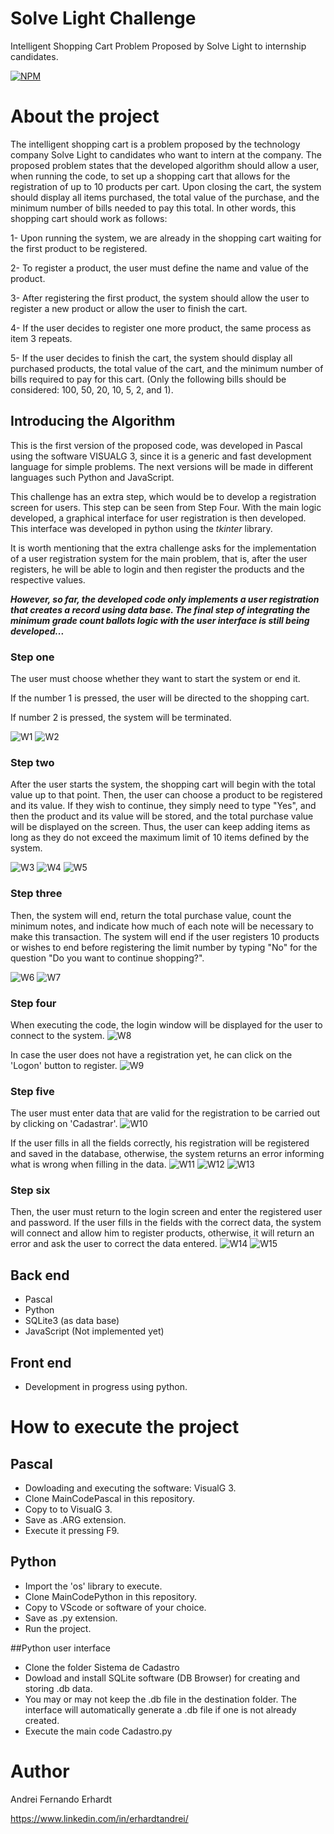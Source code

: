 # Solve Light Challenge
Intelligent Shopping Cart Problem Proposed by Solve Light to internship candidates.


[![NPM](https://img.shields.io/npm/l/react)](https://github.com/ErhardtAndrei/SolveLChallenge/blob/main/LICENCE) 

# About the project

The intelligent shopping cart is a problem proposed by the technology company Solve Light to candidates who want to intern at the company. The proposed problem states that the developed algorithm should allow a user, when running the code, to set up a shopping cart that allows for the registration of up to 10 products per cart. Upon closing the cart, the system should display all items purchased, the total value of the purchase, and the minimum number of bills needed to pay this total. In other words, this shopping cart should work as follows:

1- Upon running the system, we are already in the shopping cart waiting for the first product to be registered.

2- To register a product, the user must define the name and value of the product.

3- After registering the first product, the system should allow the user to register a new product or allow the user to finish the cart.

4- If the user decides to register one more product, the same process as item 3 repeats.

5- If the user decides to finish the cart, the system should display all purchased products, the total value of the cart, and the minimum number of bills required to pay for this cart. (Only the following bills should be considered: 100, 50, 20, 10, 5, 2, and 1).

## Introducing the Algorithm
This is the first version of the proposed code, was developed in Pascal using the software VISUALG 3, since it is a generic and fast development language for simple problems. The next versions will be made in different languages such Python and JavaScript.

This challenge has an extra step, which would be to develop a registration screen for users. This step can be seen from Step Four. With the main logic developed, a graphical interface for user registration is then developed. This interface was developed in python using the *tkinter* library. 

It is worth mentioning that the extra challenge asks for the implementation of a user registration system for the main problem, that is, after the user registers, he will be able to login and then register the products and the respective values. 

***However, so far, the developed code only implements a user registration that creates a record using data base. The final step of integrating the minimum grade count ballots logic with the user interface is still being developed...***

### Step one
The user must choose whether they want to start the system or end it.

If the number 1 is pressed, the user will be directed to the shopping cart. 

If number 2 is pressed, the system will be terminated.

![W1](https://github.com/ErhardtAndrei/SolveLChallenge/blob/main/imgs/1_menu.png) ![W2](https://github.com/ErhardtAndrei/SolveLChallenge/blob/main/imgs/1.1_menu.png)

### Step two
After the user starts the system, the shopping cart will begin with the total value up to that point. Then, the user can choose a product to be registered and its value. If they wish to continue, they simply need to type "Yes", and then the product and its value will be stored, and the total purchase value will be displayed on the screen. Thus, the user can keep adding items as long as they do not exceed the maximum limit of 10 items defined by the system.

![W3](https://github.com/ErhardtAndrei/SolveLChallenge/blob/main/imgs/2_carrinho.png) ![W4](https://github.com/ErhardtAndrei/SolveLChallenge/blob/main/imgs/3_cad_product.png) ![W5](https://github.com/ErhardtAndrei/SolveLChallenge/blob/main/imgs/4_new_prodct.png) 

### Step three
Then, the system will end, return the total purchase value, count the minimum notes, and indicate how much of each note will be necessary to make this transaction. The system will end if the user registers 10 products or wishes to end before registering the limit number by typing "No" for the question "Do you want to continue shopping?".

![W6](https://github.com/ErhardtAndrei/SolveLChallenge/blob/main/imgs/5_end_program.png)
![W7](https://github.com/ErhardtAndrei/SolveLChallenge/blob/main/imgs/6_result.png)

### Step four
When executing the code, the login window will be displayed for the user to connect to the system.
![W8](https://github.com/ErhardtAndrei/SolveLChallenge/blob/main/imgs/7_login.png)

In case the user does not have a registration yet, he can click on the 'Logon' button to register.
![W9](https://github.com/ErhardtAndrei/SolveLChallenge/blob/main/imgs/8_logon_screen.png)

### Step five
The user must enter data that are valid for the registration to be carried out by clicking on 'Cadastrar'.
![W10](https://github.com/ErhardtAndrei/SolveLChallenge/blob/main/imgs/9_logon.png)

If the user fills in all the fields correctly, his registration will be registered and saved in the database, otherwise, the system returns an error informing what is wrong when filling in the data.
![W11](https://github.com/ErhardtAndrei/SolveLChallenge/blob/main/imgs/10.1_error_pass.png)
![W12](https://github.com/ErhardtAndrei/SolveLChallenge/blob/main/imgs/10_confirm_user_cad.png)
![W13](https://github.com/ErhardtAndrei/SolveLChallenge/blob/main/imgs/11_db_SQLite.png)

### Step six
Then, the user must return to the login screen and enter the registered user and password. If the user fills in the fields with the correct data, the system will connect and allow him to register products, otherwise, it will return an error and ask the user to correct the data entered.
![W14](https://github.com/ErhardtAndrei/SolveLChallenge/blob/main/imgs/12.1_error_connect.png)
![W15](https://github.com/ErhardtAndrei/SolveLChallenge/blob/main/imgs/12_connected_user.png)

## Back end
- Pascal
- Python 
- SQLite3 (as data base)
- JavaScript (Not implemented yet)
## Front end
- Development in progress using python.

# How to execute the project
## Pascal
- Dowloading and executing the software: VisualG 3.
- Clone MainCodePascal in this repository.
- Copy to to VisualG 3.
- Save as .ARG extension.
- Execute it pressing F9.
## Python
- Import the 'os' library to execute.
- Clone MainCodePython in this repository.
- Copy to VScode or software of your choice.
- Save as .py extension.
- Run the project.

##Python user interface
- Clone the folder Sistema de Cadastro
- Dowload and install SQLite software (DB Browser) for creating and storing .db data.
- You may or may not keep the .db file in the destination folder. The interface will automatically generate a .db file if one is not already created.
- Execute the main code Cadastro.py

# Author

Andrei Fernando Erhardt

https://www.linkedin.com/in/erhardtandrei/
